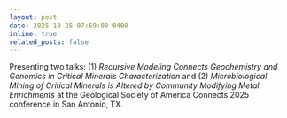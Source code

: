 ```yaml
---
layout: post
date: 2025-10-25 07:59:00-0400
inline: true
related_posts: false
---
```


Presenting two talks: (1) *Recursive Modeling Connects Geochemistry and Genomics in Critical Minerals Characterization* and (2) *Microbiological Mining of Critical Minerals is Altered by Community Modifying Metal Enrichments* at the Geological Society of America Connects 2025 conference in San Antonio, TX.
